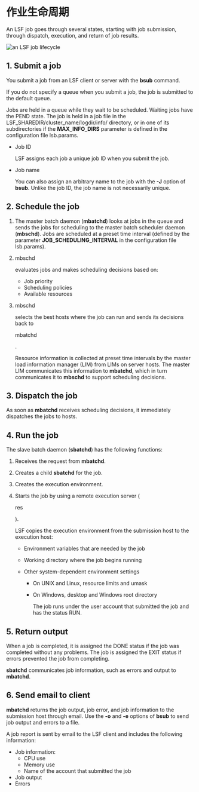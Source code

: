 # 作业生命周期

An LSF job goes through several states, starting with job submission, through dispatch, execution, and return of job results.

![an LSF job lifecycle](https://www.ibm.com/support/knowledgecenter/SSWRJV_10.1.0/lsf_foundations/job_cycle_new.jpg)

## 1. Submit a job

You submit a job from an LSF client or server with the **bsub** command.

If you do not specify a queue when you submit a job, the job is submitted to the default queue.

Jobs are held in a queue while they wait to be scheduled. Waiting jobs have the PEND state. The job is held in a job file in the LSF_SHAREDIR/cluster_name/logdir/info/ directory, or in one of its subdirectories if the **MAX_INFO_DIRS** parameter is defined in the configuration file lsb.params.

- Job ID

  LSF assigns each job a unique job ID when you submit the job.

- Job name

  You can also assign an arbitrary name to the job with the **-J** option of **bsub**. Unlike the job ID, the job name is not necessarily unique.

## 2. Schedule the job

1. The master batch daemon (**mbatchd**) looks at jobs in the queue and sends the jobs for scheduling to the master batch scheduler daemon (**mbschd**). Jobs are scheduled at a preset time interval (defined by the parameter **JOB_SCHEDULING_INTERVAL** in the configuration file lsb.params).

2. mbschd

    

   evaluates jobs and makes scheduling decisions based on:

   - Job priority
   - Scheduling policies
   - Available resources

3. mbschd

    

   selects the best hosts where the job can run and sends its decisions back to

    

   mbatchd

   .

   Resource information is collected at preset time intervals by the master load information manager (LIM) from LIMs on server hosts. The master LIM communicates this information to **mbatchd**, which in turn communicates it to **mbschd** to support scheduling decisions.

## 3. Dispatch the job

As soon as **mbatchd** receives scheduling decisions, it immediately dispatches the jobs to hosts.

## 4. Run the job

The slave batch daemon (**sbatchd**) has the following functions:

1. Receives the request from **mbatchd**.

2. Creates a child **sbatchd** for the job.

3. Creates the execution environment.

4. Starts the job by using a remote execution server (

   res

   ).

   LSF copies the execution environment from the submission host to the execution host:

   - Environment variables that are needed by the job

   - Working directory where the job begins running

   - Other system-dependent environment settings

     - On UNIX and Linux, resource limits and umask

     - On Windows, desktop and Windows root directory

       The job runs under the user account that submitted the job and has the status RUN.

## 5. Return output

When a job is completed, it is assigned the DONE status if the job was completed without any problems. The job is assigned the EXIT status if errors prevented the job from completing.

**sbatchd** communicates job information, such as errors and output to **mbatchd**.

## 6. Send email to client

**mbatchd** returns the job output, job error, and job information to the submission host through email. Use the **-o** and **-e** options of **bsub** to send job output and errors to a file.

A job report is sent by email to the LSF client and includes the following information:

- Job information:
  - CPU use
  - Memory use
  - Name of the account that submitted the job
- Job output
- Errors